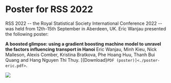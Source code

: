 # Poster for RSS 2022

RSS 2022 -- the Royal Statistical Society International Conference 2022 -- was held from 12th-15th September in Aberdeen, UK. Eric Wanjau presented the following poster:

**A boosted glimpse: using a gradient boosting machine model to unravel the factors influencing transport in Hanoi**
Eric Wanjau, Minh Kieu, Nick Malleson, Alexis Comber, Kristina Bratkova, Phe Hoang Huu, Thanh Bui Quang and Hang Nguyen Thi Thuy.
[{Download}`PDF (poster)]<./poster-eric.pdf>`.

![](poster-eric-web.jpg)
